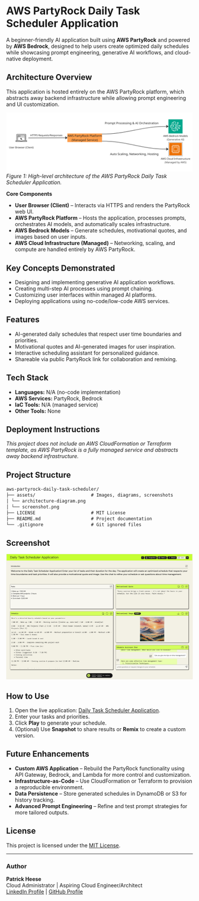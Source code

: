 # AWS PartyRock Daily Task Scheduler Application
A beginner-friendly AI application built using **AWS PartyRock** and powered by **AWS Bedrock**, designed to help users create optimized daily schedules while showcasing prompt engineering, generative AI workflows, and cloud-native deployment.

## Architecture Overview
This application is hosted entirely on the AWS PartyRock platform, which abstracts away backend infrastructure while allowing prompt engineering and UI customization.

![Architecture Diagram](assets/architecture-diagram.png)
*Figure 1: High-level architecture of the AWS PartyRock Daily Task Scheduler Application.*

**Core Components**
- **User Browser (Client)** – Interacts via HTTPS and renders the PartyRock web UI.
- **AWS PartyRock Platform** – Hosts the application, processes prompts, orchestrates AI models, and automatically scales infrastructure.
- **AWS Bedrock Models** – Generate schedules, motivational quotes, and images based on user inputs.
- **AWS Cloud Infrastructure (Managed)** – Networking, scaling, and compute are handled entirely by AWS PartyRock.

## Key Concepts Demonstrated
- Designing and implementing generative AI application workflows.
- Creating multi-step AI processes using prompt chaining.
- Customizing user interfaces within managed AI platforms.
- Deploying applications using no-code/low-code AWS services.

## Features
- AI-generated daily schedules that respect user time boundaries and priorities.
- Motivational quotes and AI-generated images for user inspiration.
- Interactive scheduling assistant for personalized guidance.
- Shareable via public PartyRock link for collaboration and remixing.

## Tech Stack
- **Languages:** N/A (no-code implementation)
- **AWS Services:** PartyRock, Bedrock
- **IaC Tools:** N/A (managed service)
- **Other Tools:** None

## Deployment Instructions
*This project does not include an AWS CloudFormation or Terraform template, as AWS PartyRock is a fully managed service and abstracts away backend infrastructure.*

## Project Structure
```
aws-partyrock-daily-task-scheduler/
├── assets/                     # Images, diagrams, screenshots
│ └── architecture-diagram.png   
│ └── screenshot.png            
├── LICENSE                     # MIT License
├── README.md                   # Project documentation
└── .gitignore                  # Git ignored files
```

## Screenshot
![App Screenshot](assets/screenshot.png)

## How to Use
1. Open the live application: [Daily Task Scheduler Application](https://partyrock.aws/u/patrick-heese/Q3yFX5XnU/Daily-Task-Scheduler-Application).
2. Enter your tasks and priorities.
3. Click **Play** to generate your schedule.
4. (Optional) Use **Snapshot** to share results or **Remix** to create a custom version.

## Future Enhancements
- **Custom AWS Application** – Rebuild the PartyRock functionality using API Gateway, Bedrock, and Lambda for more control and customization.
- **Infrastructure-as-Code** – Use CloudFormation or Terraform to provision a reproducible environment.
- **Data Persistence** – Store generated schedules in DynamoDB or S3 for history tracking.
- **Advanced Prompt Engineering** – Refine and test prompt strategies for more tailored outputs.

## License
This project is licensed under the [MIT License](LICENSE).

---

### Author
**Patrick Heese**  
Cloud Administrator | Aspiring Cloud Engineer/Architect  
[LinkedIn Profile](https://www.linkedin.com/in/patrick-heese/) | [GitHub Profile](https://github.com/patrick-heese)
